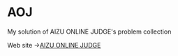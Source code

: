 # AOJ
My solution of AIZU ONLINE JUDGE's problem collection

Web site -><a href="http://judge.u-aizu.ac.jp/onlinejudge/index.jsp" target="_blank">AIZU ONLINE JUDGE</a>
